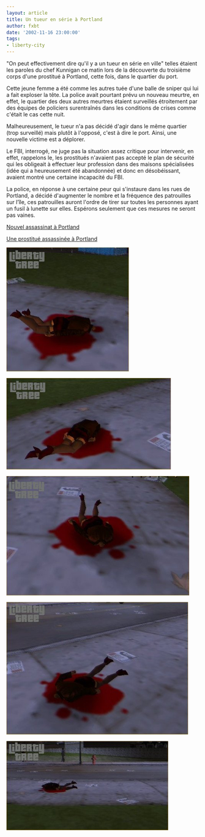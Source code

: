 ```yaml
---
layout: article
title: Un tueur en série à Portland
author: fxbt
date: '2002-11-16 23:00:00'
tags:
- liberty-city
---
```


"On peut effectivement dire qu'il y a un tueur en série en ville" telles étaient les paroles du chef Kunnigan ce matin lors de la découverte du troisième corps d'une prostitué à Portland, cette fois, dans le quartier du port.

Cette jeune femme a été comme les autres tuée d'une balle de sniper qui lui a fait exploser la tête. La police avait pourtant prévu un nouveau meurtre, en effet, le quartier des deux autres meurtres étaient surveillés étroitement par des équipes de policiers surentraînés dans les conditions de crises comme c'était le cas cette nuit.

Malheureusement, le tueur n'a pas décidé d'agir dans le même quartier (trop surveillé) mais plutôt à l'opposé, c'est à dire le port. Ainsi, une nouvelle victime est a déplorer.

Le FBI, interrogé, ne juge pas la situation assez critique pour intervenir, en effet, rappelons le, les prostitués n'avaient pas accepté le plan de sécurité qui les obligeait à effectuer leur profession dans des maisons spécialisées (idée qui a heureusement été abandonnée) et donc en désobéissant, avaient montré une certaine incapacité du FBI.

La police, en réponse à une certaine peur qui s'instaure dans les rues de Portland, a décidé d'augmenter le nombre et la fréquence des patrouilles sur l’île, ces patrouilles auront l'ordre de tirer sur toutes les personnes ayant un fusil à lunette sur elles. Espérons seulement que ces mesures ne seront pas vaines.

[Nouvel assassinat à Portland](  /2002/11/15/nouvel-assassinat-a-portland/)

[Une prostitué assassinée à Portland](  /2002/11/13/une-prostitue-assassinee-a-portland/0)

![](  /content/images/v1/user21/portland_c_1.jpg)

![](  /content/images/v1/user21/portland_c_2.jpg)

![](  /content/images/v1/user21/portland_c_3.jpg)

![](  /content/images/v1/user21/portland_c_4.jpg)

![](  /content/images/v1/user21/portland_c_5.jpg)

<!--kg-card-end: markdown-->
